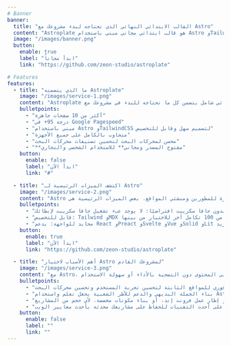 ```yaml
---
# Banner
banner:
  title: "القالب الابتدائي النهائي الذي تحتاجه لبدء مشروعك مع Astro"
  content: "Astroplate هو قالب ابتدائي مجاني مبني باستخدام Astro وTailwindCSS، يوفر كل ما تحتاجه لبدء مشروعك مع Astro وتوفير الوقت الثمين."
  image: "/images/banner.png"
  button:
    enable: true
    label: "ابدأ مجاناً"
    link: "https://github.com/zeon-studio/astroplate"

# Features
features:
  - title: "ما الذي يتضمنه Astroplate"
    image: "/images/service-1.png"
    content: "Astroplate هو قالب ابتدائي شامل يتضمن كل ما تحتاجه للبدء في مشروعك مع Astro. ما الذي يتضمنه Astroplate"
    bulletpoints:
      - "أكثر من 10 صفحات جاهزة"
      - "درجة 95+ في Google Pagespeed"
      - "مبني باستخدام Astro وTailwindCSS لتصميم سهل وقابل للتخصيص"
      - "متجاوب بالكامل على جميع الأجهزة"
      - "محسن لمحركات البحث لتحسين تصنيفات محركات البحث"
      - "**مفتوح المصدر ومجاني** للاستخدام الشخصي والتجاري"
    button:
      enable: false
      label: "ابدأ الآن"
      link: "#"

  - title: "اكتشف الميزات الرئيسية لـ Astro"
    image: "/images/service-2.png"
    content: "Astro هو إطار عمل ويب شامل لبناء مواقع ويب سريعة ومركزة على المحتوى. يقدم مجموعة من الميزات المثيرة للمطورين ومنشئي المواقع. بعض الميزات الرئيسية هي:"
    bulletpoints:
      - "بدون جافا سكريبت افتراضيًا: لا يوجد عبء تشغيل جافا سكريبت لإبطائك."
      - "قابل للتخصيص: Tailwind وMDX وأكثر من 100 تكامل آخر للاختيار من بينها."
      - "محايد للواجهة: يدعم React وPreact وSvelte وVue وSolid وLit والمزيد."
    button:
      enable: true
      label: "ابدأ الآن"
      link: "https://github.com/zeon-studio/astroplate"

  - title: "أهم الأسباب لاختيار Astro لمشروعك القادم"
    image: "/images/service-3.png"
    content: "مع Astro، يمكنك بناء مواقع ويب حديثة ومركزة على المحتوى دون التضحية بالأداء أو سهولة الاستخدام."
    bulletpoints:
      - "تحميل فوري للمواقع الثابتة لتحسين تجربة المستخدم وتحسين محركات البحث."
      - "بناء الجملة البديهي والدعم للأطر الشعبية يجعل تعلم واستخدام Astro سهلًا."
      - "استخدام أي مكتبة أو إطار عمل فرونت إند، أو بناء مكونات مخصصة، لأي حجم من المشاريع."
      - "مبني على أحدث التقنيات للحفاظ على مشاريعك محدثة بأحدث معايير الويب."
    button:
      enable: false
      label: ""
      link: ""
---
```

